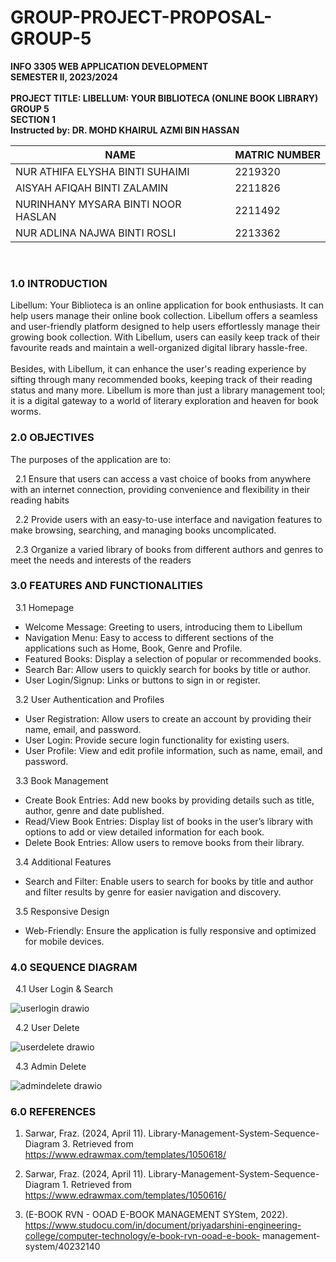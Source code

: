 # GROUP-PROJECT-PROPOSAL-GROUP-5 

<strong>INFO 3305 WEB APPLICATION DEVELOPMENT</strong>
<br>
<strong>SEMESTER II, 2023/2024 </strong>
<br><br>
<strong>PROJECT TITLE: LIBELLUM: YOUR BIBLIOTECA (ONLINE BOOK LIBRARY) </strong>
<br>
<strong>GROUP 5</strong>
<br>
<strong>SECTION 1</strong> <br>
<strong>Instructed by: DR. MOHD KHAIRUL AZMI BIN HASSAN</strong> <br>

|                NAME                |    MATRIC NUMBER   |
| ---------------------------------- | -------------------|
|   NUR ATHIFA ELYSHA BINTI SUHAIMI  |       2219320      |
|     AISYAH AFIQAH BINTI ZALAMIN    |       2211826      |
| NURINHANY MYSARA BINTI NOOR HASLAN |       2211492      |
|     NUR ADLINA NAJWA BINTI ROSLI   |       2213362      |

<br>

### 1.0 INTRODUCTION

Libellum: Your Biblioteca is an online application for book enthusiasts. It can help users manage their online book collection. Libellum offers a seamless and user-friendly platform designed to help users effortlessly manage their growing book collection. With Libellum, users can easily keep track of their favourite reads and maintain a well-organized digital library hassle-free. 
<br><br>
Besides, with Libellum, it can enhance the user's reading experience by sifting through many recommended books, keeping track of their reading status and many more. Libellum is more than just a library management tool; it is a digital gateway to a world of literary exploration and heaven for book worms.

### 2.0 OBJECTIVES

The purposes of the application are to:

&nbsp; 2.1 Ensure that users can access a vast choice of books from anywhere with an internet connection, providing convenience and flexibility in their reading habits
   
&nbsp; 2.2 Provide users with an easy-to-use interface and navigation features to make browsing, searching, and managing books uncomplicated.
 
&nbsp; 2.3 Organize a varied library of books from different authors and genres to meet the needs and interests of the readers

### 3.0 FEATURES AND FUNCTIONALITIES

  &nbsp; 3.1 Homepage
  - Welcome Message: Greeting to users, introducing them to Libellum
  - Navigation Menu: Easy to access to different sections of the applications such as Home, Book, Genre and Profile.
  - Featured Books: Display a selection of popular or recommended books.
  - Search Bar: Allow users to quickly search for books by title or author.
  - User Login/Signup: Links or buttons to sign in or register.
    
  &nbsp; 3.2 User Authentication and Profiles
  - User Registration: Allow users to create an account by providing their name, email, and password.
  - User Login: Provide secure login functionality for existing users.
  - User Profile: View and edit profile information, such as name, email, and password.

   &nbsp; 3.3 Book Management 
   - Create Book Entries: Add new books by providing details such as title, author, genre and date published.
   - Read/View Book Entries: Display list of books in the user’s library with options to add or view detailed information for each book.
   - Delete Book Entries: Allow users to remove books from their library.

   &nbsp; 3.4 Additional Features
   - Search and Filter: Enable users to search for books by title and author and filter results by genre for easier navigation and discovery.

   &nbsp; 3.5 Responsive Design
   - Web-Friendly: Ensure the application is fully responsive and optimized for mobile devices. 

### 4.0 SEQUENCE DIAGRAM

  &nbsp; 4.1 User Login & Search 

  ![userlogin drawio](https://github.com/nrathifa/INFO3305_GROUP_PROJECT_G5/assets/170921758/cd5384ee-b03b-437b-8840-b49a775ed99c)

  &nbsp; 4.2 User Delete
  
  ![userdelete drawio](https://github.com/nrathifa/INFO3305_GROUP_PROJECT_G5/assets/170921758/1e2bdae7-f840-41d5-bd8d-ebee2d4db7a0)
  
  &nbsp; 4.3 Admin Delete
  
  ![admindelete drawio](https://github.com/nrathifa/INFO3305_GROUP_PROJECT_G5/assets/170921758/12ad9399-498f-45e8-ade0-ac4b2d2a035d)
  
### 6.0 REFERENCES
  1. Sarwar, Fraz. (2024, April 11). Library-Management-System-Sequence-Diagram 3. Retrieved from https://www.edrawmax.com/templates/1050618/


  2. Sarwar, Fraz. (2024, April 11). Library-Management-System-Sequence-Diagram 1. Retrieved from https://www.edrawmax.com/templates/1050616/


  3. (E-BOOK RVN - OOAD E-BOOK MANAGEMENT SYStem, 2022). https://www.studocu.com/in/document/priyadarshini-engineering-college/computer-technology/e-book-rvn-ooad-e-book-         management-system/40232140 

